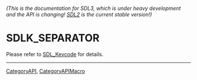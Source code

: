###### (This is the documentation for SDL3, which is under heavy development and the API is changing! [SDL2](https://wiki.libsdl.org/SDL2/) is the current stable version!)
# SDLK_SEPARATOR

Please refer to [SDL_Keycode](SDL_Keycode) for details.

----
[CategoryAPI](CategoryAPI), [CategoryAPIMacro](CategoryAPIMacro)

